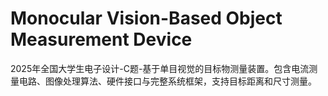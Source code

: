 # Monocular Vision-Based Object Measurement Device
2025年全国大学生电子设计-C题-基于单目视觉的目标物测量装置。包含电流测量电路、图像处理算法、硬件接口与完整系统框架，支持目标距离和尺寸测量。
